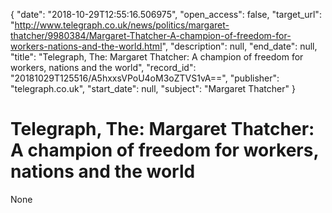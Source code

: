 {
  "date": "2018-10-29T12:55:16.506975", 
  "open_access": false, 
  "target_url": "http://www.telegraph.co.uk/news/politics/margaret-thatcher/9980384/Margaret-Thatcher-A-champion-of-freedom-for-workers-nations-and-the-world.html", 
  "description": null, 
  "end_date": null, 
  "title": "Telegraph, The: Margaret Thatcher: A champion of freedom for workers, nations and the world", 
  "record_id": "20181029T125516/A5hxxsVPoU4oM3oZTVS1vA==", 
  "publisher": "telegraph.co.uk", 
  "start_date": null, 
  "subject": "Margaret Thatcher"
}

# Telegraph, The: Margaret Thatcher: A champion of freedom for workers, nations and the world

None
